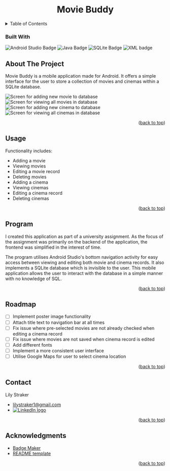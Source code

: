 <a name="readme-top"></a>

<!-- PROJECT LOGO -->
<br />
<div align="center">
  <a href="(https://github.com/lilystraker/MovieBuddy#readme)">
  </a>

  <h1 align="center">Movie Buddy</h1>

  <p align="center">
<!--     <a href="#">View Demonstration Video</a> -->
  </p>
</div>


<!-- TABLE OF CONTENTS -->
<details>
  <summary>Table of Contents</summary>
  <ol>
    <li>
      <a href="#about-the-project">About The Project</a>
      <ul>
        <li><a href="#built-with">Built With</a></li>
      </ul>
    </li>
    <li><a href="#usage">Usage</a></li>
    <li><a href="#roadmap">Roadmap</a></li>
    <li><a href="#contact">Contact</a></li>
    <li><a href="#acknowledgments">Acknowledgments</a></li>
  </ol>
</details>


### Built With

  ![Android Studio Badge](https://img.shields.io/badge/ANDROID_STUDIO-blue?style=for-the-badge&logo=androidstudio)
  ![Java Badge](https://img.shields.io/badge/JAVA-orange?style=for-the-badge&logo=java)
  ![SQLite Badge](https://img.shields.io/badge/SQLITE-blue?style=for-the-badge&logo=sqlite)
  ![XML badge](https://img.shields.io/badge/XML-green?style=for-the-badge&logo=xml)


<!-- ABOUT THE PROJECT -->
## About The Project

Movie Buddy is a mobile application made for Android. It offers a simple interface for the user to store a collection of movies and cinemas within a SQLite database. 

<div id = "images">
  <img src = "https://github.com/lilystraker/MovieBuddy/blob/3e5afd3c487776110bf4d0b1d58128dbc1a7e8cb/app/src/main/res/drawable/addmovie.png" alt = "Screen for adding new movie to database">
  <img src = "https://github.com/lilystraker/MovieBuddy/blob/3e5afd3c487776110bf4d0b1d58128dbc1a7e8cb/app/src/main/res/drawable/viewmovie.png" alt = "Screen for viewing all movies in database">
  <img src = "https://github.com/lilystraker/MovieBuddy/blob/3e5afd3c487776110bf4d0b1d58128dbc1a7e8cb/app/src/main/res/drawable/addcinema.png" alt = "Screen for adding new cinema to database">
  <img src = "https://github.com/lilystraker/MovieBuddy/blob/41c1ba05d26fe1faa56b243aa1b910e982071cdd/app/src/main/res/drawable/viewcinema.png" alt = "Screen for viewing all cinemas in database">
</div>

<p align="right">(<a href="#readme-top">back to top</a>)</p>


## Usage

Functionality includes:
- Adding a movie
- Viewing movies
- Editing a movie record
- Deleting movies
- Adding a cinema
- Viewing cinemas
- Editing a cinema record
- Deleting cinemas

<p align="right">(<a href="#readme-top">back to top</a>)</p>

## Program
I created this application as part of a university assignment. As the focus of the assignment was primarily on the backend of the application, the frontend was simplified in the interest of time. 

The program utilises Android Studio's bottom navigation activity for easy access between viewing and editing both movie and cinema records. It also implements a SQLite database which is invisible to the user. This mobile application allows the user to interact with the database in a simple manner with no knowledge of SQL.

<p align="right">(<a href="#readme-top">back to top</a>)</p>

<!-- ROADMAP -->
## Roadmap

- [ ] Implement poster image functionality
- [ ] Attach title text to navigation bar at all times 
- [ ] Fix issue where pre-selected movies are not already checked when editing a cinema record 
- [ ] Fix issue where movies are not saved when cinema record is edited
- [ ] Add different fonts
- [ ] Implement a more consistent user interface
- [ ] Utilise Google Maps for user to select cinema location

<p align="right">(<a href="#readme-top">back to top</a>)</p>


<!-- CONTACT -->
## Contact

Lily Straker 
- lilystraker1@gmail.com
- <a href = "https://www.linkedin.com/in/lilystraker/">![LinkedIn logo](https://img.shields.io/badge/LinkedIn-blue?style=for-the-badge&logo=linkedin)
</a>

<p align="right">(<a href="#readme-top">back to top</a>)</p>

<!-- ACKNOWLEDGMENTS -->
## Acknowledgments
* [Badge Maker](https://shields.io/badges)
* [README template](https://github.com/othneildrew/Best-README-Template)
  
<p align="right">(<a href="#readme-top">back to top</a>)</p>
